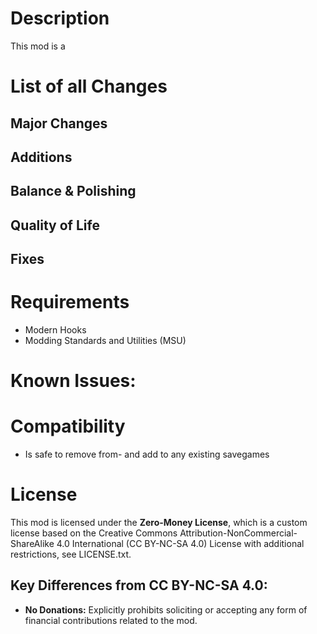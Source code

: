 # Description

This mod is a

# List of all Changes

## Major Changes

## Additions

## Balance & Polishing

## Quality of Life

## Fixes

# Requirements

- Modern Hooks
- Modding Standards and Utilities (MSU)

# Known Issues:

# Compatibility

- Is safe to remove from- and add to any existing savegames

# License

This mod is licensed under the **Zero-Money License**, which is a custom license based on the Creative Commons Attribution-NonCommercial-ShareAlike 4.0 International (CC BY-NC-SA 4.0) License with additional restrictions, see LICENSE.txt.

## Key Differences from CC BY-NC-SA 4.0:

- **No Donations:** Explicitly prohibits soliciting or accepting any form of financial contributions related to the mod.

